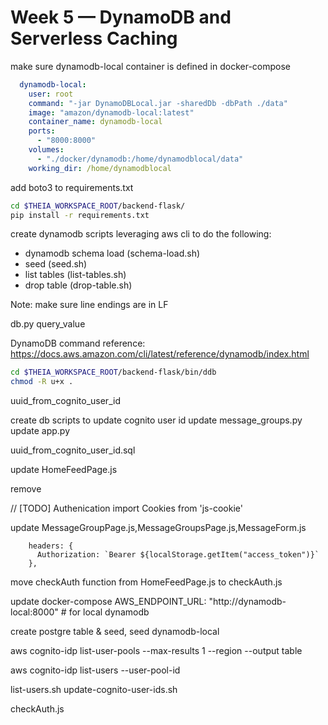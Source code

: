 # Week 5 — DynamoDB and Serverless Caching

make sure dynamodb-local container is defined in docker-compose

```yaml
  dynamodb-local:
    user: root
    command: "-jar DynamoDBLocal.jar -sharedDb -dbPath ./data"
    image: "amazon/dynamodb-local:latest"
    container_name: dynamodb-local
    ports:
      - "8000:8000"
    volumes:
      - "./docker/dynamodb:/home/dynamodblocal/data"
    working_dir: /home/dynamodblocal
```

add boto3 to requirements.txt

```sh
cd $THEIA_WORKSPACE_ROOT/backend-flask/
pip install -r requirements.txt
```

create dynamodb scripts leveraging aws cli to do the following:
- dynamodb schema load (schema-load.sh)
- seed (seed.sh)
- list tables (list-tables.sh)
- drop table (drop-table.sh)

Note: make sure line endings are in LF

db.py
query_value

DynamoDB command reference: https://docs.aws.amazon.com/cli/latest/reference/dynamodb/index.html

```sh
cd $THEIA_WORKSPACE_ROOT/backend-flask/bin/ddb
chmod -R u+x .
```

uuid_from_cognito_user_id

create db scripts to update cognito user id
update message_groups.py
update app.py

uuid_from_cognito_user_id.sql

update HomeFeedPage.js

remove

// [TODO] Authenication
import Cookies from 'js-cookie'


update MessageGroupPage.js,MessageGroupsPage.js,MessageForm.js

        headers: {
          Authorization: `Bearer ${localStorage.getItem("access_token")}`
        },

move checkAuth function from HomeFeedPage.js to checkAuth.js

update docker-compose
AWS_ENDPOINT_URL: "http://dynamodb-local:8000"  # for local dynamodb

create postgre table & seed, seed dynamodb-local


aws cognito-idp list-user-pools --max-results 1 --region <region> --output table

aws cognito-idp list-users --user-pool-id <user-pool-id>


list-users.sh
update-cognito-user-ids.sh


checkAuth.js